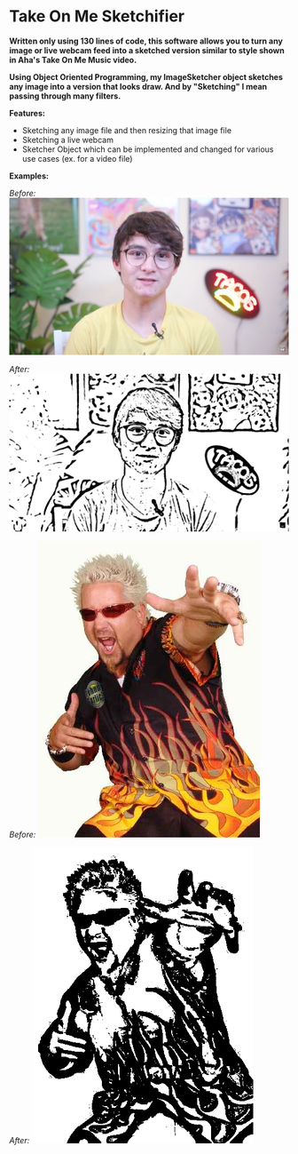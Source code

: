 # Take On Me Sketchifier

**Written only using 130 lines of code, this software allows you to turn any image or live webcam feed into a sketched version similar to style shown in Aha's Take On Me Music video.**

**Using Object Oriented Programming, my ImageSketcher object sketches any image into a version that looks draw. And by "Sketching" I mean passing through many filters.**

**Features:**
* Sketching any image file and then resizing that image file
* Sketching a live webcam
* Sketcher Object which can be implemented and changed for various use cases (ex. for a video file)


**Examples:**


*Before:*
![](Reeves.jpg)

*After:*
![](Reeves_sketched.png)


*Before:*
![](guyfieri_web.jpg)

*After:*
![](guyfieri_web_sketched.png)
